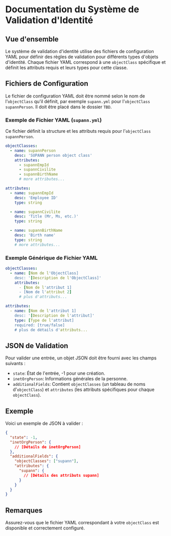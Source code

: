 
# Documentation du Système de Validation d'Identité

## Vue d'ensemble

Le système de validation d'identité utilise des fichiers de configuration YAML pour définir des règles de validation pour différents types d'objets d'identité. Chaque fichier YAML correspond à une `objectClass` spécifique et définit les attributs requis et leurs types pour cette classe.

## Fichiers de Configuration

Le fichier de configuration YAML doit être nommé selon le nom de l'`objectClass` qu'il définit, par exemple `supann.yml` pour l'`objectClass` `supannPerson`. Il doit être placé dans le dossier `TBD`.

### Exemple de Fichier YAML (`supann.yml`)

Ce fichier définit la structure et les attributs requis pour l'`objectClass` `supannPerson`.

```yaml
objectClasses:
  - name: supannPerson
    desc: 'SUPANN person object class'
    attributes:
      - supannEmpId
      - supannCivilite
      - supannBirthName
      # more attributes...

attributes:
  - name: supannEmpId
    desc: 'Employee ID'
    type: string

  - name: supannCivilite
    desc: 'Title (Mr, Ms, etc.)'
    type: string

  - name: supannBirthName
    desc: 'Birth name'
    type: string
    # more attributes...
```

### Exemple Générique de Fichier YAML

```yaml
objectClasses:
  - name: [Nom de l'ObjectClass]
    desc: '[Description de l'ObjectClass]'
    attributes:
      - [Nom de l'attribut 1]
      - [Nom de l'attribut 2]
      # plus d'attributs...

attributes:
  - name: [Nom de l'attribut 1]
    desc: '[Description de l'attribut]'
    type: [Type de l'attribut]
    required: [true/false]
    # plus de détails d'attributs...
```

## JSON de Validation

Pour valider une entrée, un objet JSON doit être fourni avec les champs suivants :

- `state`: État de l'entrée, -1 pour une création.
- `inetOrgPerson`: Informations générales de la personne.
- `additionalFields`: Contient `objectClasses` (un tableau de noms d'`objectClass`) et `attributes` (les attributs spécifiques pour chaque `objectClass`).

## Exemple

Voici un exemple de JSON à valider :

```json
{
  "state": -1,
  "inetOrgPerson": {
    // [Détails de inetOrgPerson]
  },
  "additionalFields": {
    "objectClasses": ["supann"],
    "attributes": {
      "supann": {
        // [Détails des attributs supann]
      }
    }
  }
}
```

## Remarques

Assurez-vous que le fichier YAML correspondant à votre `objectClass` est disponible et correctement configuré.

